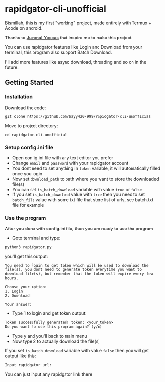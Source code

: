 # rapidgator-cli-unofficial

Bismillah, this is my first "working" project, made entirely with Termux + Acode on android.

Thanks to [Juvenal-Yescas](https://github.com/Juvenal-Yescas/mediafire-dl) that inspire me to make this project.

You can use rapidgator features like Login and Download from your terminal, this program also support Batch Download.

I'll add more features like async download, threading and so on in the future.

## Getting Started
### Installation
Download the code:
```
git clone https://github.com/bayy420-999/rapidgator-cli-unofficial
```

Move to project directory:
```
cd rapidgator-cli-unofficial
```

### Setup config.ini file

* Open config.ini file with any text editor you prefer
* Change `email` and `password` with your rapidgator account
* You dont need to set anything in `token` variable, it will automatically filled once you login
* Now set `download_path` to path where you want to store the downloaded file(s)
* You can set `is_batch_download` variable with value `true` or `false`
* If you set `is_batch_download` value with `true` then you need to set `batch_file` value with some txt file that store list of urls, see batch.txt file for example

### Use the program

After you done with config.ini file, then you are ready to use the program
* Goto terminal and type:
```
python3 rapidgator.py
```
you'll get this output:
```
You need to login to get token which will be used to download the file(s), you dont need to generate token everytime you want to download file(s), but remember that the token will expire every few hours.

Choose your option:
1. Login
2. Download

Your answer:
```
* Type 1 to login and get token
output:
```
Token successfully generated! token: <your_token>
Do you want to use this program again? (y/n)
```
* Type y and you'll back to main menu
* Now type 2 to actually download the file(s)

If you set `is_batch_download` variable with value `false` then you will get output like this:
```
Input rapidgator url:
```
You can just input any rapidgator link there
